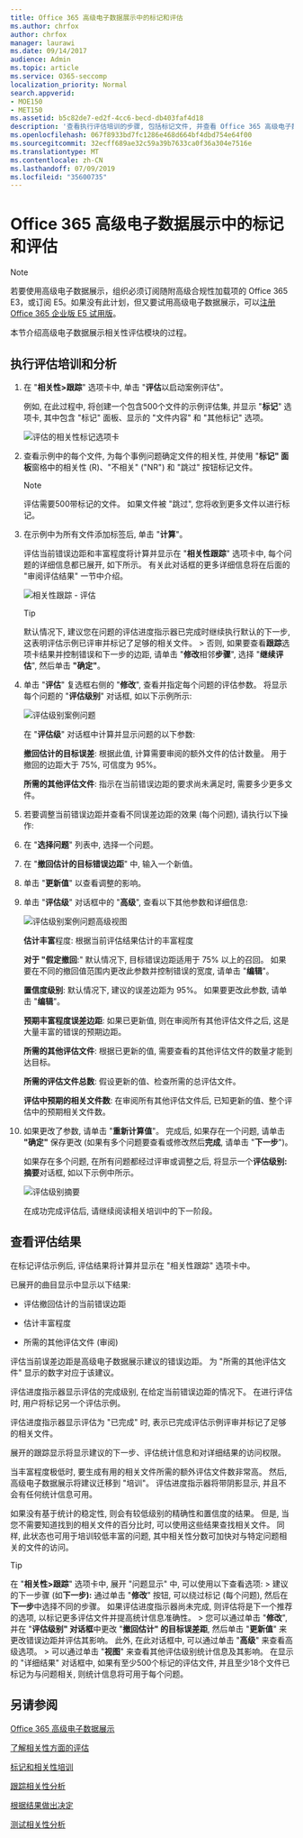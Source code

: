 ```yaml
---
title: Office 365 高级电子数据展示中的标记和评估
ms.author: chrfox
author: chrfox
manager: laurawi
ms.date: 09/14/2017
audience: Admin
ms.topic: article
ms.service: O365-seccomp
localization_priority: Normal
search.appverid:
- MOE150
- MET150
ms.assetid: b5c82de7-ed2f-4cc6-becd-db403faf4d18
description: '查看执行评估培训的步骤, 包括标记文件, 并查看 Office 365 高级电子数据展示中的评估结果。 '
ms.openlocfilehash: 067f8933bd7fc1286e468d664bf4dbd754e64f00
ms.sourcegitcommit: 32ecff689ae32c59a39b7633ca0f36a304e7516e
ms.translationtype: MT
ms.contentlocale: zh-CN
ms.lasthandoff: 07/09/2019
ms.locfileid: "35600735"
---
```

# <a name="tagging-and-assessment-in-office-365-advanced-ediscovery"></a>Office 365 高级电子数据展示中的标记和评估

> [!NOTE]
> 若要使用高级电子数据展示，组织必须订阅随附高级合规性加载项的 Office 365 E3，或订阅 E5。如果没有此计划，但又要试用高级电子数据展示，可以[注册 Office 365 企业版 E5 试用版](https://go.microsoft.com/fwlink/p/?LinkID=698279)。 
  
本节介绍高级电子数据展示相关性评估模块的过程。 
  
## <a name="performing-assessment-training-and-analysis"></a>执行评估培训和分析

1. 在 "**相关性\>跟踪**" 选项卡中, 单击 "**评估**以启动案例评估"。 
    
    例如, 在此过程中, 将创建一个包含500个文件的示例评估集, 并显示 "**标记**" 选项卡, 其中包含 "标记" 面板、显示的 "文件内容" 和 "其他标记" 选项。 
    
    ![评估的相关性标记选项卡](media/c8acf891-b1cd-4344-816c-eabb8cbbe742.png)
  
2. 查看示例中的每个文件, 为每个事例问题确定文件的相关性, 并使用 "**标记" 面板**窗格中的相关性 (R)、"不相关" ("NR") 和 "跳过" 按钮标记文件。 
    
    > [!NOTE]
    >  评估需要500带标记的文件。 如果文件被 "跳过", 您将收到更多文件以进行标记。 
  
3. 在示例中为所有文件添加标签后, 单击 "**计算**"。 
    
    评估当前错误边距和丰富程度将计算并显示在 "**相关性跟踪**" 选项卡中, 每个问题的详细信息都已展开, 如下所示。 有关此对话框的更多详细信息将在后面的 "审阅评估结果" 一节中介绍。 
    
    ![相关性跟踪 - 评估](media/da911ba5-8678-40d6-9ad5-fd0b058355c1.png)
  
    > [!TIP]
    > 默认情况下, 建议您在问题的评估进度指示器已完成时继续执行默认的下一步, 这表明评估示例已评审并标记了足够的相关文件。 > 否则, 如果要查看**跟踪**选项卡结果并控制错误和下一步的边距, 请单击 "**修改**相邻**步骤**", 选择 "**继续评估**", 然后单击 **"确定"**。 
  
1. 单击 "**评估**" 复选框右侧的 "**修改**", 查看并指定每个问题的评估参数。 将显示每个问题的 "**评估级别**" 对话框, 如以下示例所示: 
    
    ![评估级别案例问题](media/b7113fef-d125-4617-ae1b-c9eb0bf79aec.png)
  
    在 "**评估级**" 对话框中计算并显示问题的以下参数: 
    
    **撤回估计的目标误差**: 根据此值, 计算需要审阅的额外文件的估计数量。 用于撤回的边距大于 75%, 可信度为 95%。 
    
    **所需的其他评估文件**: 指示在当前错误边距的要求尚未满足时, 需要多少更多文件。 
    
2. 若要调整当前错误边距并查看不同误差边距的效果 (每个问题), 请执行以下操作:
    
1. 在 "**选择问题**" 列表中, 选择一个问题。 
    
2. 在 "**撤回估计的目标错误边距**" 中, 输入一个新值。
    
3. 单击 "**更新值**" 以查看调整的影响。 
    
3. 单击 "**评估级**" 对话框中的 "**高级**", 查看以下其他参数和详细信息: 
    
    ![评估级别案例问题高级视图](media/577d7e0e-95df-48c2-9dec-bdeab5e801d8.png)
  
    **估计丰富**程度: 根据当前评估结果估计的丰富程度
    
    **对于 "假定撤回**:" 默认情况下, 目标错误边距适用于 75% 以上的召回。 如果要在不同的撤回值范围内更改此参数并控制错误的宽度, 请单击 "**编辑**"。 
    
    **置信度级别**: 默认情况下, 建议的误差边距为 95%。 如果要更改此参数, 请单击 "**编辑**"。 
    
    **预期丰富程度误差边距**: 如果已更新值, 则在审阅所有其他评估文件之后, 这是大量丰富的错误的预期边距。
    
    **所需的其他评估文件**: 根据已更新的值, 需要查看的其他评估文件的数量才能到达目标。
    
    **所需的评估文件总数**: 假设更新的值、检查所需的总评估文件。
    
    **评估中预期的相关文件数**: 在审阅所有其他评估文件后, 已知更新的值、整个评估中的预期相关文件数。
    
4. 如果更改了参数, 请单击 "**重新计算值**"。 完成后, 如果存在一个问题, 请单击 **"确定"** 保存更改 (如果有多个问题要查看或修改然后**完成**, 请单击 "**下一步**")。 
    
    如果存在多个问题, 在所有问题都经过评审或调整之后, 将显示一个**评估级别: 摘要**对话框, 如以下示例中所示。 
    
    ![评估级别摘要](media/4997b46d-10a5-4abc-b3b2-7b75a370eb9e.png)
  
    在成功完成评估后, 请继续阅读相关培训中的下一阶段。
    
## <a name="reviewing-assessment-results"></a>查看评估结果

在标记评估示例后, 评估结果将计算并显示在 "相关性跟踪" 选项卡中。
  
已展开的曲目显示中显示以下结果: 
  
- 评估撤回估计的当前错误边距
    
- 估计丰富程度
    
- 所需的其他评估文件 (审阅)
    
评估当前误差边距是高级电子数据展示建议的错误边距。 为 "所需的其他评估文件" 显示的数字对应于该建议。
  
评估进度指示器显示评估的完成级别, 在给定当前错误边距的情况下。 在进行评估时, 用户将标记另一个评估示例。
  
评估进度指示器显示评估为 "已完成" 时, 表示已完成评估示例评审并标记了足够的相关文件。 
  
展开的跟踪显示将显示建议的下一步、评估统计信息和对详细结果的访问权限。
  
当丰富程度极低时, 要生成有用的相关文件所需的额外评估文件数非常高。 然后, 高级电子数据展示将建议迁移到 "培训"。 评估进度指示器将带阴影显示, 并且不会有任何统计信息可用。 
  
如果没有基于统计的稳定性, 则会有较低级别的精确性和置信度的结果。 但是, 当您不需要知道找到的相关文件的百分比时, 可以使用这些结果查找相关文件。 同样, 此状态也可用于培训较低丰富的问题, 其中相关性分数可加快对与特定问题相关的文件的访问。
  
> [!TIP]
> 在 "**相关性\>跟踪**" 选项卡中, 展开 "问题显示" 中, 可以使用以下查看选项: > 建议的下一步骤 (如**下一步):** 通过单击 "**修改**" 按钮, 可以绕过标记 (每个问题), 然后在**下一步**中选择不同的步骤。 如果评估进度指示器尚未完成, 则评估将是下一个推荐的选项, 以标记更多评估文件并提高统计信息准确性。 > 您可以通过单击 "**修改**", 并在 "**评估级别" 对话框**中更改 "**撤回估计" 的目标误差距**, 然后单击 "**更新值**" 来更改错误边距并评估其影响。 此外, 在此对话框中, 可以通过单击 "**高级**" 来查看高级选项。 > 可以通过单击 "**视图**" 来查看其他评估级别统计信息及其影响。 在显示的 "详细结果" 对话框中, 如果有至少500个标记的评估文件, 并且至少18个文件已标记为与问题相关, 则统计信息将可用于每个问题。 
  
## <a name="see-also"></a>另请参阅

[Office 365 高级电子数据展示](office-365-advanced-ediscovery.md)
  
[了解相关性方面的评估](assessment-in-relevance-in-advanced-ediscovery.md)
  
[标记和相关性培训](tagging-and-relevance-training-in-advanced-ediscovery.md)
  
[跟踪相关性分析](track-relevance-analysis-in-advanced-ediscovery.md)
  
[根据结果做出决定](decision-based-on-the-results-in-advanced-ediscovery.md)
  
[测试相关性分析](test-relevance-analysis-in-advanced-ediscovery.md)

